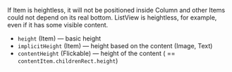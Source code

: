 If Item is heightless, it will not be positioned inside Column and other Items could not depend on its real bottom.
ListView is heightless, for example, even if it has some visible content.

* `height` (Item) — basic height
* `implicitHeight` (Item) — height based on the content (Image, Text)
* `contentHeight` (Flickable) — height of the content ( == `contentItem.childrenRect.height`)
